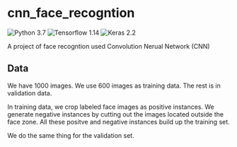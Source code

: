 # cnn_face_recogntion

![Python 3.7](https://img.shields.io/badge/python-3.7-blue.svg)
![Tensorflow 1.14](https://img.shields.io/badge/tensorflow-1.14-orange.svg)
![Keras 2.2](https://img.shields.io/badge/keras-2.2-red.svg)

A project of face recogntion used Convolution Nerual Network (CNN)

## Data

We have 1000 images. We use 600 images as training data. The rest is in validation data. 

In training data, we crop labeled face images as positive instances. We generate negative instances by cutting out the images located outside the face zone. All these positve and negative instances build up the training set.

We do the same thing for the validation set.


